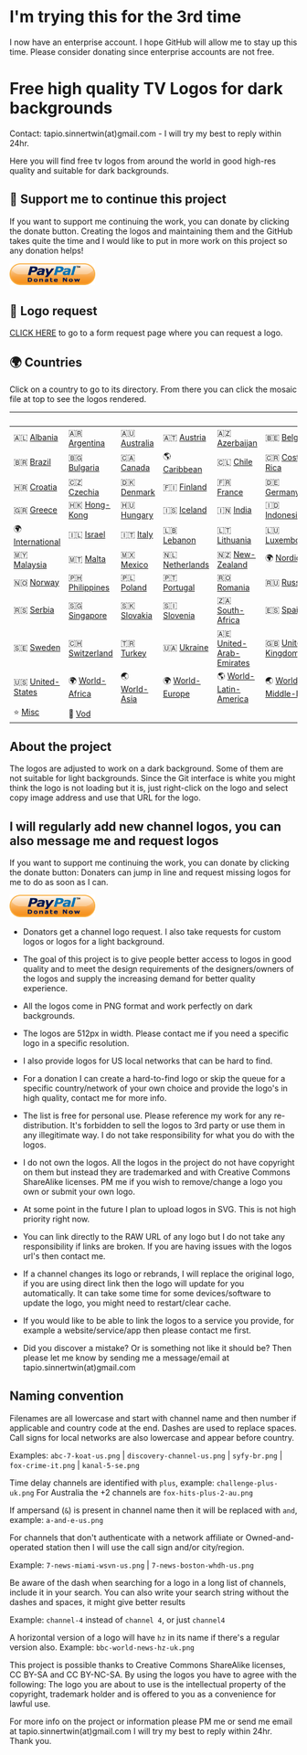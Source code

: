 # I'm trying this for the 3rd time

I now have an enterprise account. I hope GitHub will allow me to stay up this time. Please consider donating since enterprise accounts are not free.

# Free high quality TV Logos for dark backgrounds

Contact: tapio.sinnertwin(at)gmail.com - I will try my best to reply within 24hr.

Here you will find free tv logos from around the world in good high-res quality and suitable for dark backgrounds.

## 💛 Support me to continue this project

If you want to support me continuing the work, you can donate by clicking the donate button. Creating the logos and maintaining them and the GitHub takes quite the time and I would like to put in more work on this project so any donation helps!

[<img src="misc/paypal-donate.png" width="150">](https://www.paypal.com/donate/?hosted_button_id=JTJ7FPU6TCHDW)

## 📝 Logo request

[CLICK HERE](https://forms.gle/BVjAKFXwSCuWhpYi7) to go to a form request page where you can request a logo.

## 🌍 Countries

Click on a country to go to its directory. From there you can click the mosaic file at top to see the logos rendered.

| ![Space] | ![Space] | ![Space] | ![Space] | ![Space] | ![Space] |
|---|---|---|---|---|---|
| 🇦🇱 [Albania] | 🇦🇷 [Argentina] | 🇦🇺 [Australia] | 🇦🇹 [Austria] | 🇦🇿 [Azerbaijan] | 🇧🇪 [Belgium] |
| 🇧🇷 [Brazil] | 🇧🇬 [Bulgaria] | 🇨🇦 [Canada] | 🌎 [Caribbean] | 🇨🇱 [Chile] | 🇨🇷 [Costa-Rica] |
| 🇭🇷 [Croatia] | 🇨🇿 [Czechia] | 🇩🇰 [Denmark] | 🇫🇮 [Finland] | 🇫🇷 [France] | 🇩🇪 [Germany] |
| 🇬🇷 [Greece] | 🇭🇰 [Hong-Kong] | 🇭🇺 [Hungary] | 🇮🇸 [Iceland] | 🇮🇳 [India] | 🇮🇩 [Indonesia] |
| 🌍 [International] | 🇮🇱 [Israel] | 🇮🇹 [Italy] | 🇱🇧 [Lebanon] | 🇱🇹 [Lithuania] | 🇱🇺 [Luxembourg] |
| 🇲🇾 [Malaysia] | 🇲🇹 [Malta] | 🇲🇽 [Mexico] | 🇳🇱 [Netherlands] | 🇳🇿 [New-Zealand] | 🌍 [Nordic] |
| 🇳🇴 [Norway] | 🇵🇭 [Philippines] | 🇵🇱 [Poland] | 🇵🇹 [Portugal] | 🇷🇴 [Romania] | 🇷🇺 [Russia] |
| 🇷🇸 [Serbia] | 🇸🇬 [Singapore] | 🇸🇰 [Slovakia] | 🇸🇮 [Slovenia] | 🇿🇦 [South-Africa] | 🇪🇸 [Spain] |
| 🇸🇪 [Sweden] | 🇨🇭 [Switzerland] | 🇹🇷 [Turkey] | 🇺🇦 [Ukraine] | 🇦🇪 [United-Arab-Emirates] | 🇬🇧 [United-Kingdom] |
| 🇺🇸 [United-States] | 🌍 [World-Africa] | 🌏 [World-Asia] | 🌍 [World-Europe] | 🌎 [World-Latin-America] | 🌏 [World-Middle-East] |
| ⭐️ [Misc] | 📼 [Vod] | | | | |

[Albania]:countries/albania "Albania"
[Argentina]:countries/argentina "Argentina"
[Australia]:countries/australia "Australia"
[Austria]:countries/austria "Austria"
[Azerbaijan]:countries/azerbaijan "Azerbaijan"
[Belgium]:countries/belgium "Belgium"
[Brazil]:countries/brazil "Brazil"
[Bulgaria]:countries/bulgaria "Bulgaria"
[Canada]:countries/canada "Canada"
[Caribbean]:countries/caribbean "Caribbean"
[Chile]:countries/chile "Chile"
[Costa-Rica]:countries/costa-rica "Costa-Rica"
[Croatia]:countries/croatia "Croatia"
[Czechia]:countries/czech-republic "Czechia"
[Denmark]:countries/nordic/denmark "Denmark"
[Finland]:countries/nordic/finland "Finland"
[France]:countries/france "France"
[Germany]:countries/germany "Germany"
[Greece]:countries/greece "Greece"
[Hong-Kong]:countries/hong-kong "Hong-Kong"
[Hungary]:countries/hungary "Hungary"
[Iceland]:countries/nordic/iceland "Iceland"
[India]:countries/india "India"
[Indonesia]:countries/indonesia "Indonesia"
[International]:countries/international "International"
[Israel]:countries/israel "Israel"
[Italy]:countries/italy "Italy"
[Lebanon]:countries/lebanon "Lebanon"
[Lithuania]:countries/lithuania "Lithuania"
[Luxembourg]:countries/luxembourg "Luxembourg"
[Malaysia]:countries/malaysia "Malaysia"
[Malta]:countries/malta "Malta"
[Mexico]:countries/mexico "Mexico"
[Netherlands]:countries/netherlands "Netherlands"
[New-Zealand]:countries/new-zealand "New-Zealand"
[Nordic]:countries/nordic "Nordic"
[Norway]:countries/nordic/norway "Norway"
[Philippines]:countries/philippines "Philippines"
[Poland]:countries/poland "Poland"
[Portugal]:countries/portugal "Portugal"
[Romania]:countries/romania "Romania"
[Russia]:countries/russia "Russia"
[Serbia]:countries/serbia "Serbia"
[Singapore]:countries/singapore "Singapore"
[Slovakia]:countries/slovakia "Slovakia"
[Slovenia]:countries/slovenia "Slovenia"
[South-Africa]:countries/south-africa "South-Africa"
[Spain]:countries/spain "Spain"
[Sweden]:countries/nordic/sweden "Sweden"
[Switzerland]:countries/switzerland "Switzerland"
[Turkey]:countries/turkey "Turkey"
[Ukraine]:countries/ukraine "Ukraine"
[United-Arab-Emirates]:countries/united-arab-emirates "United-Arab-Emirates"
[United-Kingdom]:countries/united-kingdom "United-Kingdom"
[United-States]:countries/united-states "United-States"
[World-Africa]:countries/world-africa "World-Africa"
[World-Asia]:countries/world-asia "World-Asia"
[World-Europe]:countries/world-europe "World-Europe"
[World-Latin-America]:countries/world-latin-america "World-Latin-America"
[World-Middle-East]:countries/world-middle-east "World-Middle-East"
[Misc]:misc "Misc"
[Vod]:misc/vod "Vod"

[Space]:misc/space-1500.png "Space"

## About the project

The logos are adjusted to work on a dark background. Some of them are not suitable for light backgrounds. Since the Git interface is white you might think the logo is not loading but it is, just right-click on the logo and select copy image address and use that URL for the logo.

## I will regularly add new channel logos, you can also message me and request logos

If you want to support me continuing the work, you can donate by clicking the donate button: Donaters can jump in line and request missing logos for me to do as soon as I can.

[<img src="misc/paypal-donate.png" width="150">](https://www.paypal.com/donate/?hosted_button_id=JTJ7FPU6TCHDW)

* Donators get a channel logo request. I also take requests for custom logos or logos for a light background.

* The goal of this project is to give people better access to logos in good quality and to meet the design requirements of the designers/owners of the logos and supply the increasing demand for better quality experience.

* All the logos come in PNG format and work perfectly on dark backgrounds.

* The logos are 512px in width. Please contact me if you need a specific logo in a specific resolution.

* I also provide logos for US local networks that can be hard to find.

* For a donation I can create a hard-to-find logo or skip the queue for a specific country/network of your own choice and provide the logo's in high quality, contact me for more info.

* The list is free for personal use. Please reference my work for any re-distribution. It's forbidden to sell the logos to 3rd party or use them in any illegitimate way. I do not take responsibility for what you do with the logos.

* I do not own the logos. All the logos in the project do not have copyright on them but instead they are trademarked and with Creative Commons ShareAlike licenses. PM me if you wish to remove/change a logo you own or submit your own logo.

* At some point in the future I plan to upload logos in SVG. This is not high priority right now.

* You can link directly to the RAW URL of any logo but I do not take any responsibility if links are broken. If you are having issues with the logos url's then contact me.

* If a channel changes its logo or rebrands, I will replace the original logo, if you are using direct link then the logo will update for you automatically. It can take some time for some devices/software to update the logo, you might need to restart/clear cache.

* If you would like to be able to link the logos to a service you provide, for example a website/service/app then please contact me first.

* Did you discover a mistake? Or is something not like it should be? Then please let me know by sending me a message/email at tapio.sinnertwin(at)gmail.com

## Naming convention

Filenames are all lowercase and start with channel name and then number if applicable and country code at the end. Dashes are used to replace spaces. Call signs for local networks are also lowercase and appear before country.

Examples: `abc-7-koat-us.png` | `discovery-channel-us.png` | `syfy-br.png` | `fox-crime-it.png` | `kanal-5-se.png`

Time delay channels are identified with `plus`, example: `challenge-plus-uk.png` For Australia the +2 channels are `fox-hits-plus-2-au.png`

If ampersand (`&`) is present in channel name then it will be replaced with `and`, example: `a-and-e-us.png`

For channels that don't authenticate with a network affiliate or Owned-and-operated station then I will use the call sign and/or city/region.

Example: `7-news-miami-wsvn-us.png` | `7-news-boston-whdh-us.png`

Be aware of the dash when searching for a logo in a long list of channels, include it in your search. You can also write your search string without the dashes and spaces, it might give better results

Example: `channel-4` instead of `channel 4`, or just `channel4`

A horizontal version of a logo will have `hz` in its name if there's a regular version also. Example: `bbc-world-news-hz-uk.png`

This project is possible thanks to Creative Commons ShareAlike licenses, CC BY-SA and CC BY-NC-SA. By using the logos you have to agree with the following: The logo you are about to use is the intellectual property of the copyright, trademark holder and is offered to you as a convenience for lawful use.

For more info on the project or information please PM me or send me email at tapio.sinnertwin(at)gmail.com I will try my best to reply within 24hr. Thank you.
